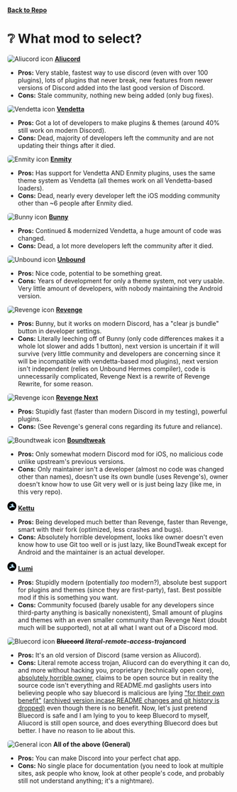 #### [Back to Repo](https://https://github.com/adevdoingdevthings/discord-mod-things/)
# ❔ What mod to select?

<img src="https://avatars.githubusercontent.com/u/78881422?v=4" width="20px" height="20px" style="border-radius: 5px;" alt="Aliucord icon"> [**Aliucord**](https://github.com/Aliucord/Aliucord)
*   **Pros:** Very stable, fastest way to use discord (even with over 100 plugins), lots of plugins that never break, new features from newer versions of Discord added into the last good version of Discord.
*   **Cons:** Stale community, nothing new being added (only bug fixes).

<img src="https://avatars.githubusercontent.com/u/112445065?v=4" width="20px" height="20px" style="border-radius: 5px;" alt="Vendetta icon"> [**Vendetta**](https://github.com/vendetta-mod/Vendetta)
*   **Pros:** Got a lot of developers to make plugins & themes (around 40% still work on modern Discord).
*   **Cons:** Dead, majority of developers left the community and are not updating their things after it died.

<img src="https://avatars.githubusercontent.com/u/101209876?v=4" width="20px" height="20px" style="border-radius: 5px;" alt="Enmity icon"> [**Enmity**](https://github.com/enmity-mod/enmity)
*   **Pros:** Has support for Vendetta AND Enmity plugins, uses the same theme system as Vendetta (all themes work on all Vendetta-based loaders).
*   **Cons:** Dead, nearly every developer left the iOS modding community other than ~6 people after Enmity died.

<img src="https://avatars.githubusercontent.com/u/163481464?v=4" width="20px" height="20px" style="border-radius: 5px;" alt="Bunny icon"> [**Bunny**](https://github.com/bunny-mod/Bunny)
*   **Pros:** Continued & modernized Vendetta, a huge amount of code was changed.
*   **Cons:** Dead, a lot more developers left the community after it died.

<img src="https://avatars.githubusercontent.com/u/133474989?v=4" width="20px" height="20px" style="border-radius: 5px;" alt="Unbound icon"> [**Unbound**](https://github.com/unbound-app/client)
*   **Pros:** Nice code, potential to be something great.
*   **Cons:** Years of development for only a theme system, not very usable. Very little amount of developers, with nobody maintaining the Android version.

<img src="https://avatars.githubusercontent.com/u/159218871?v=4" width="20px" height="20px" style="border-radius: 5px;" alt="Revenge icon"> [**Revenge**](https://github.com/revenge-mod/revenge-bundle)
*   **Pros:** Bunny, but it works on modern Discord, has a "clear js bundle" button in developer settings.
*   **Cons:** Literally leeching off of Bunny (only code differences makes it a whole lot slower and adds 1 button), next version is uncertain if it will survive (very little community and developers are concerning since it will be incompatible with vendetta-based mod plugins), next version isn't independent (relies on Unbound Hermes compiler), code is unnecessarily complicated, Revenge Next is a rewrite of Revenge Rewrite, for some reason.

<img src="https://avatars.githubusercontent.com/u/159218871?v=4" width="20px" height="20px" style="border-radius: 5px;" alt="Revenge icon"> [**Revenge Next**](https://github.com/revenge-mod/revenge-bundle-next)
*   **Pros:** Stupidly fast (faster than modern Discord in my testing), powerful plugins.
*   **Cons:** (See Revenge's general cons regarding its future and reliance).

<img src="https://raw.githubusercontent.com/CloudySnowX/BoundTweak/refs/heads/main/assets/logo/icon.png" width="20px" height="20px" style="border-radius: 5px;" alt="Boundtweak icon"> [**Boundtweak**](https://github.com/CloudySnowX/BoundTweak)
*   **Pros:** Only somewhat modern Discord mod for iOS, no malicious code unlike upstream's previous versions.
*   **Cons:** Only maintainer isn't a developer (almost no code was changed other than names), doesn't use its own bundle (uses Revenge's), owner doesn't know how to use Git very well or is just being lazy (like me, in this very repo).

<img src="https://raw.githubusercontent.com/C0C0B01/KettuManager/1220/Images/kettu_logo.png" width="20px" height="20px" style="border-radius: 5px;" alt="Kettu icon"> [**Kettu**](https://github.com/C0C0B01/Kettu)
*   **Pros:** Being developed much better than Revenge, faster than Revenge, smart with their fork (optimized, less crashes and bugs).
*   **Cons:** Absolutely horrible development, looks like owner doesn't even know how to use Git too well or is just lazy, like BoundTweak except for Android and the maintainer is an actual developer.

<img src="https://raw.githubusercontent.com/C0C0B01/KettuManager/1220/Images/kettu_logo.png" width="20px" height="20px" style="border-radius: 5px;" alt="Lumi icon"> [**Lumi**](https://github.com/C0C0B01/Lumi)
*   **Pros:** Stupidly modern (potentially *too* modern?), absolute best support for plugins and themes (since they are first-party), fast. Best possible mod if this is something you want.
*   **Cons:** Community focused (barely usable for any developers since third-party anything is basically nonexistent), Small amount of plugins and themes with an even smaller community than Revenge Next (doubt much will be supported), not at all what I want out of a Discord mod.

<img src="https://raw.githubusercontent.com/bluemods/Bluecord/refs/heads/master/patch/res/mipmap-xxxhdpi/logo.png" width="20px" height="20px" style="border-radius: 5px;" alt="Bluecord icon"> **~~Bluecord~~ *literal-remote-access-trojan*cord**
*   **Pros:** It's an old version of Discord (same version as Aliucord).
*   **Cons:** Literal remote access trojan, Aliucord can do everything it can do, and more without hacking you, proprietary (technically open core), [absolutely horrible owner](https://drive.google.com/drive/u/0/mobile/folders/1Y2m2lMSpN3GlOcXyceaO88Ljnr8xuNcp), claims to be open source but in reality the source code isn't everything and README.md gaslights users into believing people who say bluecord is malicious are lying ["for their own benefit"](https://github.com/bluemods/Bluecord/blob/master/README.md) [(archived version incase README changes and git history is dropped)](https://web.archive.org/web/20250414141539/https://github.com/bluemods/Bluecord/blob/master/README.md) even though there is no benefit. Now, let's just pretend Bluecord is safe and I am lying to you to keep Bluecord to myself, Aliucord is still open source, and does everything Bluecord does but better. I have no reason to lie about this.

<img src="https://avatars.githubusercontent.com/u/1965106?v=4" width="20px" height="20px" style="border-radius: 5px;" alt="General icon"> **All of the above (General)**
*   **Pros:** You can make Discord into your perfect chat app.
*   **Cons:** No single place for documentation (you need to look at multiple sites, ask people who know, look at other people's code, and probably still not understand anything; it's a nightmare).
